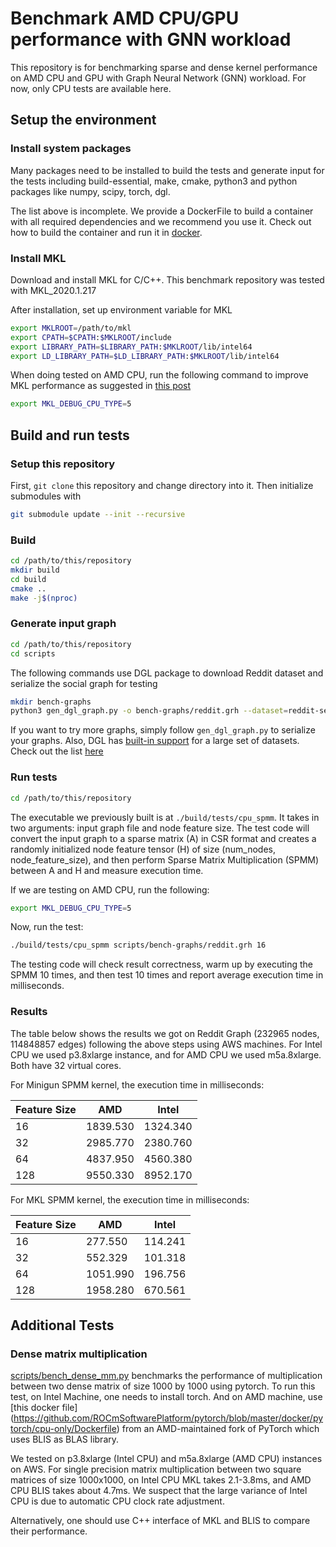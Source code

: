 Benchmark AMD CPU/GPU performance with GNN workload
===============================
This repository is for benchmarking sparse and dense kernel performance on AMD
CPU and GPU with Graph Neural Network (GNN) workload. For now, only CPU tests
are available here.


Setup the environment
---------------------

### Install system packages
Many packages need to be installed to build the tests and generate input for
the tests including build-essential, make, cmake, python3
and python packages like numpy, scipy, torch, dgl.

The list above is incomplete. We provide a DockerFile to build a container with
all required dependencies and we recommend you use it. Check out how to build
the container and run it in [docker](./docker).

### Install MKL
Download and install MKL for C/C++. This benchmark repository was tested with MKL\_2020.1.217

After installation, set up environment variable for MKL
```bash
export MKLROOT=/path/to/mkl
export CPATH=$CPATH:$MKLROOT/include
export LIBRARY_PATH=$LIBRARY_PATH:$MKLROOT/lib/intel64
export LD_LIBRARY_PATH=$LD_LIBRARY_PATH:$MKLROOT/lib/intel64
```

When doing tested on AMD CPU, run the following command to improve MKL
performance as suggested in [this
post](https://www.pugetsystems.com/labs/hpc/How-To-Use-MKL-with-AMD-Ryzen-and-Threadripper-CPU-s-Effectively-for-Python-Numpy-And-Other-Applications-1637/)
```bash
export MKL_DEBUG_CPU_TYPE=5
```

Build and run tests
-----------
### Setup this repository

First, `git clone` this repository and change directory into it. Then initialize submodules with 
```bash
git submodule update --init --recursive
```

### Build
```bash
cd /path/to/this/repository
mkdir build
cd build
cmake ..
make -j$(nproc)
```

### Generate input graph
```bash
cd /path/to/this/repository
cd scripts
```

The following commands use DGL package to download Reddit dataset and serialize the social graph for testing
```bash
mkdir bench-graphs
python3 gen_dgl_graph.py -o bench-graphs/reddit.grh --dataset=reddit-self-loop
```

If you want to try more graphs, simply follow `gen_dgl_graph.py` to serialize
your graphs. Also, DGL has [built-in
support](https://docs.dgl.ai/api/python/data.html#dataset-classes) for a large
set of datasets. Check out the list
[here](https://docs.dgl.ai/en/latest/features/dataset.html)

### Run tests
```bash
cd /path/to/this/repository
```
The executable we previously built is at `./build/tests/cpu_spmm`. It takes in
two arguments: input graph file and node feature size. The test code will
convert the input graph to a sparse matrix (A) in CSR format and creates a randomly
initialized node feature tensor (H) of size (num\_nodes, node\_feature\_size), and then
perform Sparse Matrix Multiplication (SPMM) between A and H and measure execution time.

If we are testing on AMD CPU, run the following:
```bash
export MKL_DEBUG_CPU_TYPE=5
```

Now, run the test:
```bash
./build/tests/cpu_spmm scripts/bench-graphs/reddit.grh 16
```

The testing code will check result correctness, warm up by executing the SPMM
10 times, and then test 10 times and report average execution time in
milliseconds.

### Results
The table below shows the results we got on Reddit Graph (232965 nodes,
114848857 edges) following the above steps using AWS machines. For Intel CPU we
used p3.8xlarge instance, and for AMD CPU we used m5a.8xlarge. Both have 32
virtual cores.

For Minigun SPMM kernel, the execution time in milliseconds:

| Feature Size | AMD      | Intel    |
|--------------|----------|----------|
| 16           | 1839.530 | 1324.340 |
| 32           | 2985.770 | 2380.760 |
| 64           | 4837.950 | 4560.380 |
| 128          | 9550.330 | 8952.170 |

For MKL SPMM kernel, the execution time in milliseconds:

| Feature Size | AMD      | Intel   |
|--------------|----------|---------|
| 16           | 277.550  | 114.241 |
| 32           | 552.329  | 101.318 |
| 64           | 1051.990 | 196.756 |
| 128          | 1958.280 | 670.561 |


Additional Tests
-----------------
### Dense matrix multiplication
[scripts/bench\_dense\_mm.py](./scripts/bench_dense_mm.py) benchmarks the
performance of multiplication between two dense matrix of size 1000 by 1000
using pytorch. To run this test, on Intel Machine, one needs to install torch.
And on AMD machine, use [this docker file]
(https://github.com/ROCmSoftwarePlatform/pytorch/blob/master/docker/pytorch/cpu-only/Dockerfile)
from an AMD-maintained fork of PyTorch which uses BLIS as BLAS library.

We tested on p3.8xlarge (Intel CPU) and m5a.8xlarge (AMD CPU) instances on AWS.
For single precision matrix multiplication between two square matrices of size
1000x1000, on Intel CPU MKL takes 2.1-3.8ms, and AMD CPU BLIS takes about
4.7ms. We suspect that the large variance of Intel CPU is due to automatic CPU
clock rate adjustment.

Alternatively, one should use C++ interface of MKL and BLIS to compare their
performance.
